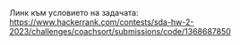 Линк към условието на задачата: https://www.hackerrank.com/contests/sda-hw-2-2023/challenges/coachsort/submissions/code/1368687850

